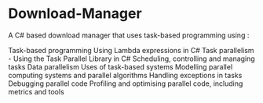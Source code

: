 # Download-Manager
A C# based download manager that uses task-based programming using :

Task-based programming 
Using Lambda expressions in C# 
Task parallelism - Using the Task Parallel Library in C# 
Scheduling, controlling and managing tasks 
Data parallelism 
Uses of task-based systems 
Modelling parallel computing systems and parallel algorithms 
Handling exceptions in tasks 
Debugging parallel code 
Profiling and optimising parallel code, including metrics and tools 


